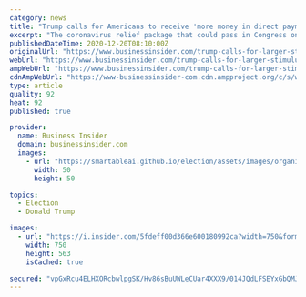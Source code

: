 ```yaml
---
category: news
title: "Trump calls for Americans to receive 'more money in direct payments,' as Congress may pass a package with $600 stimulus checks on Sunday"
excerpt: "The coronavirus relief package that could pass in Congress on Sunday is expected to include $600 stimulus checks."
publishedDateTime: 2020-12-20T08:10:00Z
originalUrl: "https://www.businessinsider.com/trump-calls-for-larger-stimulus-checks-for-americans-2020-12"
webUrl: "https://www.businessinsider.com/trump-calls-for-larger-stimulus-checks-for-americans-2020-12"
ampWebUrl: "https://www.businessinsider.com/trump-calls-for-larger-stimulus-checks-for-americans-2020-12?amp"
cdnAmpWebUrl: "https://www-businessinsider-com.cdn.ampproject.org/c/s/www.businessinsider.com/trump-calls-for-larger-stimulus-checks-for-americans-2020-12?amp"
type: article
quality: 92
heat: 92
published: true

provider:
  name: Business Insider
  domain: businessinsider.com
  images:
    - url: "https://smartableai.github.io/election/assets/images/organizations/businessinsider.com-50x50.jpg"
      width: 50
      height: 50

topics:
  - Election
  - Donald Trump

images:
  - url: "https://i.insider.com/5fdeff00d366e600180992ca?width=750&format=jpeg&auto=webp"
    width: 750
    height: 563
    isCached: true

secured: "vpGxRcu4ELHXORcbwlpgSK/Hv86sBuUWLeCUar4XXX9/014JQdLFSEYxGbQMJgYUf7raz1Z+hIpL5POyqqzDkIZiSVl0K+5O0iIbWLN+vgTinLbCYo4hTcQ4JybpBmfntUiOFFgguzDGRlNMk4eYVeAFqYt8fmtqyLvE+DcKnYGuOLiieWhobNpaEwOJYczFOMc28ouqOjbvRzfl+ZWiz6e91Z7sOMz/iSY8NjnEv1TZK2xOs2Jvh6IqlW7eONK3/bAkbnqjV9nEcm2I7MfeTW0hepy8vIZ2cTyslx1mAamZc8JpX38xTpNRdfx5cvPD+Gpo2g/9ahDvPBZNmtxncWfhAJQUwfJnyaupd2MV6Ko=;qyBFWYuG17FRiGlDTjUmyg=="
---
```


